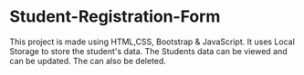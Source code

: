 # Student-Registration-Form
This project is made using HTML,CSS, Bootstrap &amp; JavaScript. It uses Local Storage to store the student's data. The Students data can be viewed and can be updated. The can also be deleted.
